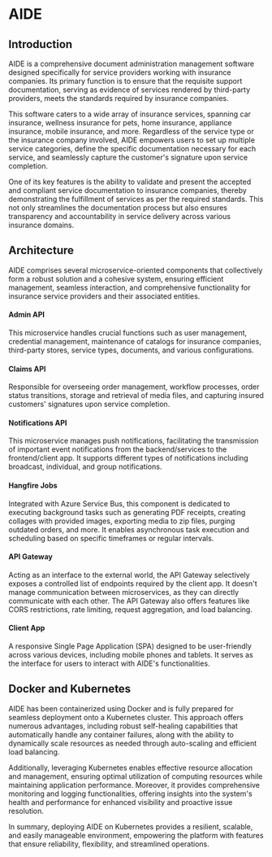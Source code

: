 # AIDE

## Introduction

AIDE is a comprehensive document administration management software designed specifically for service providers working with insurance companies. Its primary function is to ensure that the requisite support documentation, serving as evidence of services rendered by third-party providers, meets the standards required by insurance companies.

This software caters to a wide array of insurance services, spanning car insurance, wellness insurance for pets, home insurance, appliance insurance, mobile insurance, and more. Regardless of the service type or the insurance company involved, AIDE empowers users to set up multiple service categories, define the specific documentation necessary for each service, and seamlessly capture the customer's signature upon service completion.

One of its key features is the ability to validate and present the accepted and compliant service documentation to insurance companies, thereby demonstrating the fulfillment of services as per the required standards. This not only streamlines the documentation process but also ensures transparency and accountability in service delivery across various insurance domains.

## Architecture

AIDE comprises several microservice-oriented components that collectively form a robust solution and a cohesive system, ensuring efficient management, seamless interaction, and comprehensive functionality for insurance service providers and their associated entities.

#### Admin API

This microservice handles crucial functions such as user management, credential management, maintenance of catalogs for insurance companies, third-party stores, service types, documents, and various configurations.

#### Claims API

Responsible for overseeing order management, workflow processes, order status transitions, storage and retrieval of media files, and capturing insured customers' signatures upon service completion.

#### Notifications API

This microservice manages push notifications, facilitating the transmission of important event notifications from the backend/services to the frontend/client app. It supports different types of notifications including broadcast, individual, and group notifications.

#### Hangfire Jobs

Integrated with Azure Service Bus, this component is dedicated to executing background tasks such as generating PDF receipts, creating collages with provided images, exporting media to zip files, purging outdated orders, and more. It enables asynchronous task execution and scheduling based on specific timeframes or regular intervals.

#### API Gateway

Acting as an interface to the external world, the API Gateway selectively exposes a controlled list of endpoints required by the client app. It doesn't manage communication between microservices, as they can directly communicate with each other. The API Gateway also offers features like CORS restrictions, rate limiting, request aggregation, and load balancing.

#### Client App

A responsive Single Page Application (SPA) designed to be user-friendly across various devices, including mobile phones and tablets. It serves as the interface for users to interact with AIDE's functionalities.


## Docker and Kubernetes

AIDE has been containerized using Docker and is fully prepared for seamless deployment onto a Kubernetes cluster. This approach offers numerous advantages, including robust self-healing capabilities that automatically handle any container failures, along with the ability to dynamically scale resources as needed through auto-scaling and efficient load balancing.

Additionally, leveraging Kubernetes enables effective resource allocation and management, ensuring optimal utilization of computing resources while maintaining application performance. Moreover, it provides comprehensive monitoring and logging functionalities, offering insights into the system's health and performance for enhanced visibility and proactive issue resolution.

In summary, deploying AIDE on Kubernetes provides a resilient, scalable, and easily manageable environment, empowering the platform with features that ensure reliability, flexibility, and streamlined operations.
